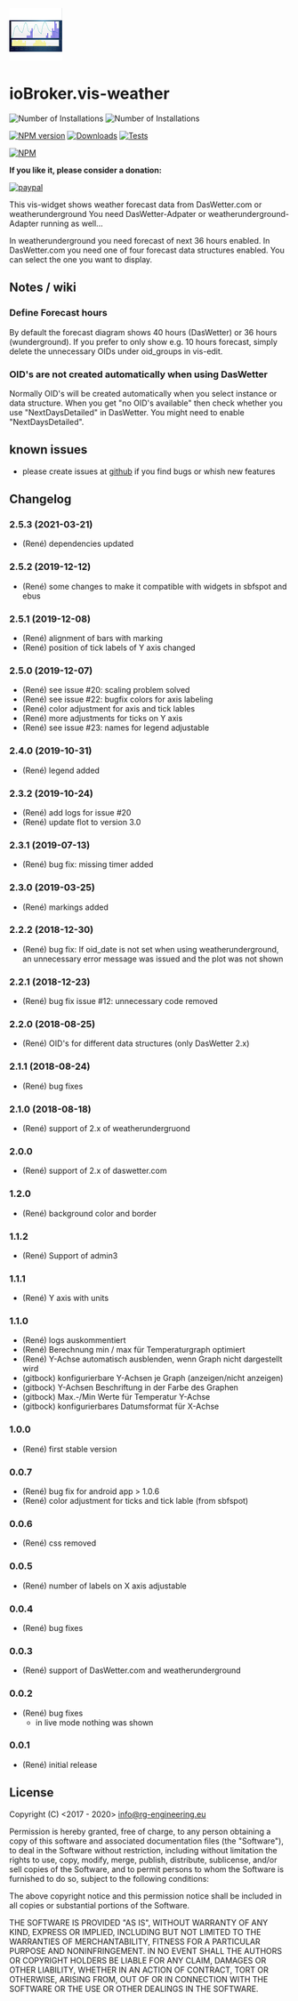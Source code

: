 ![Logo](admin/vis-weather.png)
# ioBroker.vis-weather
![Number of Installations](http://iobroker.live/badges/vis-weather-installed.svg) ![Number of Installations](http://iobroker.live/badges/vis-weather-stable.svg) 

[![NPM version](https://img.shields.io/npm/v/iobroker.vis-weather.svg)](https://www.npmjs.com/package/iobroker.vis-weather)
[![Downloads](https://img.shields.io/npm/dm/iobroker.vis-weather.svg)](https://www.npmjs.com/package/iobroker.vis-weather)
[![Tests](https://travis-ci.org/rg-engineering/ioBroker.vis-weather.svg?branch=master)](https://travis-ci.org/rg-engineering/ioBroker.vis-weather)

[![NPM](https://nodei.co/npm/iobroker.vis-weather.png?downloads=true)](https://nodei.co/npm/iobroker.vis-weather/)



**If you like it, please consider a donation:**
                                                                          
[![paypal](https://www.paypalobjects.com/en_US/DK/i/btn/btn_donateCC_LG.gif)](https://www.paypal.com/cgi-bin/webscr?cmd=_s-xclick&hosted_button_id=YBAZTEBT9SYC2&source=url) 

This vis-widget shows weather forecast data from DasWetter.com or weatherunderground
You need DasWetter-Adpater or weatherunderground-Adapter running as well...

In weatherunderground you need forecast of next 36 hours enabled.
In DasWetter.com you need one of four forecast data structures enabled. You can select the one you want to display. 

## Notes / wiki
### Define Forecast hours
By default the forecast diagram shows 40 hours (DasWetter) or 36 hours (wunderground). If you prefer to only show e.g. 10 hours forecast, simply delete the unnecessary OIDs under oid_groups in vis-edit. 

### OID's are not created automatically when using DasWetter
Normally OID's will be created automatically when you select instance or data structure. When you get "no OID's available" then check whether you use "NextDaysDetailed" in DasWetter. 
You might need to enable "NextDaysDetailed".

## known issues
* please create issues at [github](https://github.com/rg-engineering/ioBroker.vis-weather/issues) if you find bugs or whish new features

## Changelog

### 2.5.3 (2021-03-21)
* (René) dependencies updated

### 2.5.2 (2019-12-12)
* (René) some changes to make it compatible with widgets in sbfspot and ebus

### 2.5.1 (2019-12-08)
* (René) alignment of bars with marking
* (René) position of tick labels of Y axis changed

### 2.5.0 (2019-12-07)
* (René) see issue #20: scaling problem solved 
* (René) see issue #22: bugfix colors for axis labeling 
* (René) color adjustment for axis and tick lables 
* (René) more adjustments for ticks on Y axis
* (René) see issue #23: names for legend adjustable

### 2.4.0 (2019-10-31)
* (René) legend added

### 2.3.2 (2019-10-24)
* (René) add logs for issue #20
* (René) update flot to version 3.0

### 2.3.1 (2019-07-13)
* (René) bug fix: missing timer added

### 2.3.0 (2019-03-25)
* (René) markings added

### 2.2.2 (2018-12-30)
* (René) bug fix: If oid_date is not set when using weatherunderground, an unnecessary error message was issued and the plot was not shown

### 2.2.1 (2018-12-23)
* (René) bug fix issue #12: unnecessary code removed

### 2.2.0 (2018-08-25)
* (René) OID's for different data structures (only DasWetter 2.x)

### 2.1.1 (2018-08-24)
* (René) bug fixes

### 2.1.0 (2018-08-18)
* (René) support of 2.x of weatherundergruond

### 2.0.0
* (René) support of 2.x of daswetter.com

### 1.2.0
* (René) background color and border

### 1.1.2
* (René) Support of admin3

### 1.1.1
* (René) Y axis with units

### 1.1.0
* (René) logs auskommentiert
* (René) Berechnung min / max für Temperaturgraph optimiert
* (René) Y-Achse automatisch ausblenden, wenn Graph nicht dargestellt wird
* (gitbock) konfigurierbare Y-Achsen je Graph (anzeigen/nicht anzeigen)
* (gitbock) Y-Achsen Beschriftung in der Farbe des Graphen
* (gitbock) Max.-/Min Werte für Temperatur Y-Achse
* (gitbock) konfigurierbares Datumsformat für X-Achse

### 1.0.0
* (René) first stable version

### 0.0.7
* (René) bug fix for android app > 1.0.6
* (René) color adjustment for ticks and tick lable (from sbfspot)

### 0.0.6
* (René) css removed

### 0.0.5
* (René) number of labels on X axis adjustable

### 0.0.4
* (René) bug fixes

### 0.0.3
* (René) support of DasWetter.com and weatherunderground

### 0.0.2
* (René) bug fixes
	- in live mode nothing was shown

### 0.0.1
* (René) initial release

## License
Copyright (C) <2017 - 2020>  <info@rg-engineering.eu>

Permission is hereby granted, free of charge, to any person obtaining a copy of this software and associated documentation files (the "Software"), to deal in the Software without restriction, including without limitation the rights to use, copy, modify, merge, publish, distribute, sublicense, and/or sell copies of the Software, and to permit persons to whom the Software is furnished to do so, subject to the following conditions:

The above copyright notice and this permission notice shall be included in all copies or substantial portions of the Software.

THE SOFTWARE IS PROVIDED "AS IS", WITHOUT WARRANTY OF ANY KIND, EXPRESS OR IMPLIED, INCLUDING BUT NOT LIMITED TO THE WARRANTIES OF MERCHANTABILITY, FITNESS FOR A PARTICULAR PURPOSE AND NONINFRINGEMENT. IN NO EVENT SHALL THE AUTHORS OR COPYRIGHT HOLDERS BE LIABLE FOR ANY CLAIM, DAMAGES OR OTHER LIABILITY, WHETHER IN AN ACTION OF CONTRACT, TORT OR OTHERWISE, ARISING FROM, OUT OF OR IN CONNECTION WITH THE SOFTWARE OR THE USE OR OTHER DEALINGS IN THE SOFTWARE.





